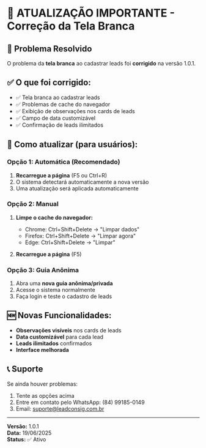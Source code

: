 # 🔧 ATUALIZAÇÃO IMPORTANTE - Correção da Tela Branca

## 🚨 Problema Resolvido
O problema da **tela branca** ao cadastrar leads foi **corrigido** na versão 1.0.1.

## ✅ O que foi corrigido:
- ✅ Tela branca ao cadastrar leads
- ✅ Problemas de cache do navegador
- ✅ Exibição de observações nos cards de leads
- ✅ Campo de data customizável
- ✅ Confirmação de leads ilimitados

## 🔄 Como atualizar (para usuários):

### Opção 1: Automática (Recomendado)
1. **Recarregue a página** (F5 ou Ctrl+R)
2. O sistema detectará automaticamente a nova versão
3. Uma atualização será aplicada automaticamente

### Opção 2: Manual
1. **Limpe o cache do navegador:**
   - Chrome: Ctrl+Shift+Delete → "Limpar dados"
   - Firefox: Ctrl+Shift+Delete → "Limpar agora"
   - Edge: Ctrl+Shift+Delete → "Limpar"

2. **Recarregue a página** (F5)

### Opção 3: Guia Anônima
1. Abra uma **nova guia anônima/privada**
2. Acesse o sistema normalmente
3. Faça login e teste o cadastro de leads

## 🆕 Novas Funcionalidades:
- **Observações visíveis** nos cards de leads
- **Data customizável** para cada lead
- **Leads ilimitados** confirmados
- **Interface melhorada**

## 📞 Suporte
Se ainda houver problemas:
1. Tente as opções acima
2. Entre em contato pelo WhatsApp: (84) 99185-0149
3. Email: suporte@leadconsig.com.br

---
**Versão:** 1.0.1  
**Data:** 19/06/2025  
**Status:** ✅ Ativo 